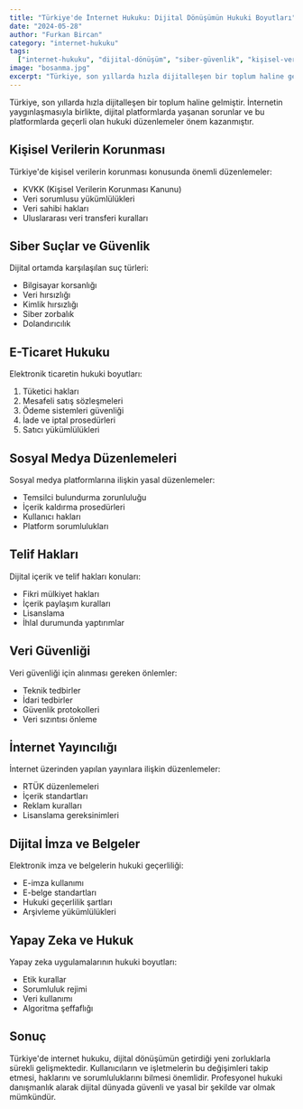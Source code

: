 ```yaml
---
title: "Türkiye'de İnternet Hukuku: Dijital Dönüşümün Hukuki Boyutları"
date: "2024-05-28"
author: "Furkan Bircan"
category: "internet-hukuku"
tags:
  ["internet-hukuku", "dijital-dönüşüm", "siber-güvenlik", "kişisel-veriler"]
image: "bosanma.jpg"
excerpt: "Türkiye, son yıllarda hızla dijitalleşen bir toplum haline gelmiştir. İnternetin yaygınlaşmasıyla birlikte, dijital platformlarda yaşanan sorunlar ve bu platformlarda geçerli olan hukuki düzenlemeler önem kazanmıştır."
---
```


Türkiye, son yıllarda hızla dijitalleşen bir toplum haline gelmiştir. İnternetin yaygınlaşmasıyla birlikte, dijital platformlarda yaşanan sorunlar ve bu platformlarda geçerli olan hukuki düzenlemeler önem kazanmıştır.

## Kişisel Verilerin Korunması

Türkiye'de kişisel verilerin korunması konusunda önemli düzenlemeler:

- KVKK (Kişisel Verilerin Korunması Kanunu)
- Veri sorumlusu yükümlülükleri
- Veri sahibi hakları
- Uluslararası veri transferi kuralları

## Siber Suçlar ve Güvenlik

Dijital ortamda karşılaşılan suç türleri:

- Bilgisayar korsanlığı
- Veri hırsızlığı
- Kimlik hırsızlığı
- Siber zorbalık
- Dolandırıcılık

## E-Ticaret Hukuku

Elektronik ticaretin hukuki boyutları:

1. Tüketici hakları
2. Mesafeli satış sözleşmeleri
3. Ödeme sistemleri güvenliği
4. İade ve iptal prosedürleri
5. Satıcı yükümlülükleri

## Sosyal Medya Düzenlemeleri

Sosyal medya platformlarına ilişkin yasal düzenlemeler:

- Temsilci bulundurma zorunluluğu
- İçerik kaldırma prosedürleri
- Kullanıcı hakları
- Platform sorumlulukları

## Telif Hakları

Dijital içerik ve telif hakları konuları:

- Fikri mülkiyet hakları
- İçerik paylaşım kuralları
- Lisanslama
- İhlal durumunda yaptırımlar

## Veri Güvenliği

Veri güvenliği için alınması gereken önlemler:

- Teknik tedbirler
- İdari tedbirler
- Güvenlik protokolleri
- Veri sızıntısı önleme

## İnternet Yayıncılığı

İnternet üzerinden yapılan yayınlara ilişkin düzenlemeler:

- RTÜK düzenlemeleri
- İçerik standartları
- Reklam kuralları
- Lisanslama gereksinimleri

## Dijital İmza ve Belgeler

Elektronik imza ve belgelerin hukuki geçerliliği:

- E-imza kullanımı
- E-belge standartları
- Hukuki geçerlilik şartları
- Arşivleme yükümlülükleri

## Yapay Zeka ve Hukuk

Yapay zeka uygulamalarının hukuki boyutları:

- Etik kurallar
- Sorumluluk rejimi
- Veri kullanımı
- Algoritma şeffaflığı

## Sonuç

Türkiye'de internet hukuku, dijital dönüşümün getirdiği yeni zorluklarla sürekli gelişmektedir. Kullanıcıların ve işletmelerin bu değişimleri takip etmesi, haklarını ve sorumluluklarını bilmesi önemlidir. Profesyonel hukuki danışmanlık alarak dijital dünyada güvenli ve yasal bir şekilde var olmak mümkündür.
